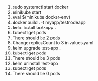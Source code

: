 1. sudo systemctl start docker
1. minikube start
1. eval $(minikube docker-env)
1. docker build . -t myapp/testnodeapp
1. helm install test-app .
1. kubectl get pods
1. There should be 2 pods
1. Change replicaCount to 3 in values.yaml
1. helm upgrade test-app .
1. kubectl get pods
1. There should be 3 pods
1. helm uninstall test-app
1. kubectl get pods
1. There should be 0 pods
